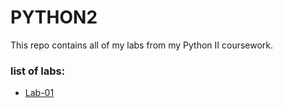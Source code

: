 # PYTHON2
This repo contains all of my labs from my Python II coursework.

### list of labs: 

* [Lab-01](https://github.com/sidahmedsaleck/PYTHON2/blob/main/LAB01.ipynb)
